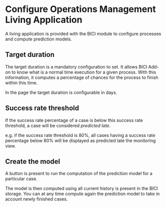 # Configure Operations Management Living Application

A living application is provided with the BICI module to configure processes and compute prediction models.

## Target duration

The target duration is a mandatory configuration to set. It allows BICI Add-on to know what is a normal time execution for a given process. With this information, it computes a percentage of chances for the process to finish within this time.

In the page the target duration is configurable in days.

## Success rate threshold

If the success rate percentage of a case is below this success rate threshold, a case will be considered *predicted late*.

e.g. if the success rate threshold is 80%, all cases having a success rate percentage below 80% will be displayed as predicted late the monitoring view.

## Create the model

A button is present to run the computation of the prediction model for a particular case.

The model is then computed using all current history is present in the BICI storage. You can at any time compute again the prediction model to take in account newly finished cases.
